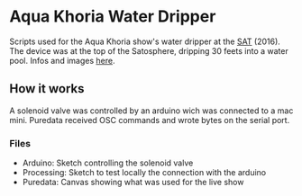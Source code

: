 # Aqua Khoria Water Dripper
Scripts used for the Aqua Khoria show's water dripper at the [SAT](http://sat.qc.ca/) (2016). The device was at the top of the Satosphere, 
dripping 30 feets into a water pool. Infos and images [here](http://sat.qc.ca/aqua).
## How it works
A solenoid valve was controlled by an arduino wich was connected to a mac mini. Puredata received OSC commands and wrote bytes on the serial
port.
### Files
* Arduino: Sketch controlling the solenoid valve
* Processing: Sketch to test locally the connection with the arduino
* Puredata: Canvas showing what was used for the live show
